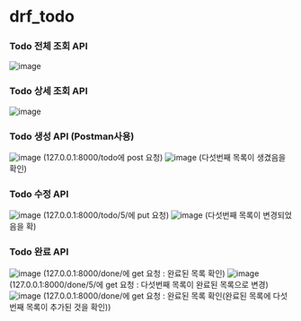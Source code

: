 # drf_todo

### Todo 전체 조회 API
![image](https://user-images.githubusercontent.com/110436172/223025502-112d5b55-b634-49e6-b02d-c8ab804be607.png)

### Todo 상세 조회 API
![image](https://user-images.githubusercontent.com/110436172/223025549-71e04747-efd5-4b0c-b674-ebfc3bc75c95.png)

### Todo 생성 API (Postman사용)
![image](https://user-images.githubusercontent.com/110436172/223025657-c3be8b31-b983-47a0-ae43-4cf7a36f1a1d.png)
(127.0.0.1:8000/todo에 post 요청)
![image](https://user-images.githubusercontent.com/110436172/223025739-45ceee2d-31b2-4827-849d-6201a954df81.png)
(다섯번째 목록이 생겼음을 확인)

### Todo 수정 API
![image](https://user-images.githubusercontent.com/110436172/223025942-750e2f8f-4c79-42fc-aacb-c258e23d5ecf.png)
(127.0.0.1:8000/todo/5/에 put 요청)
![image](https://user-images.githubusercontent.com/110436172/223025996-54b0aea6-32b7-4b09-ab71-720ceebc23e6.png)
(다섯번째 목록이 변경되었음을 확)

### Todo 완료 API
![image](https://user-images.githubusercontent.com/110436172/223026196-f02965e3-6a14-4b10-af68-c768085eb8dc.png)
(127.0.0.1:8000/done/에 get 요청 : 완료된 목록 확인)
![image](https://user-images.githubusercontent.com/110436172/223026343-82c37648-9095-4772-8371-8ce6b883bb3a.png)
(127.0.0.1:8000/done/5/에 get 요청 : 다섯번째 목록이 완료된 목록으로 변경)
![image](https://user-images.githubusercontent.com/110436172/223026429-5465b95c-ed6b-4280-b6c8-fbfc158ae60f.png)
(127.0.0.1:8000/done/에 get 요청 : 완료된 목록 확인(완료된 목록에 다섯번째 목록이 추가된 것을 확인))
